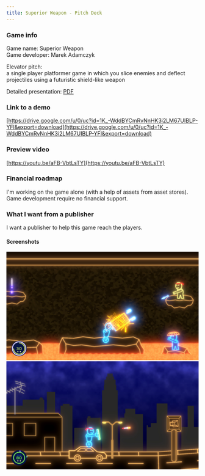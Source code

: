 ```yaml
---
title: Superior Weapon - Pitch Deck
---
```


### Game info

Game name: Superior Weapon  
Game developer: Marek Adamczyk  
  
Elevator pitch:  
a single player platformer game in which you
slice enemies and deflect projectiles using
a futuristic shield-like weapon  
  
Detailed presentation: [PDF](docs/SuperiorWeapon-HumbleGamesSubmission-PitchTemplate.pdf)  

### Link to a demo

[https://drive.google.com/u/0/uc?id=1K_-WddBYCmRvNnHK3i2LM67UIBLP-YFl&export=download](https://drive.google.com/u/0/uc?id=1K_-WddBYCmRvNnHK3i2LM67UIBLP-YFl&export=download)  

### Preview video

[https://youtu.be/aFB-VbtLsTY](https://youtu.be/aFB-VbtLsTY)  

### Financial roadmap

I'm working on the game alone (with a help of assets from asset stores).   
Game development require no financial support.   

### What I want from a publisher

I want a publisher to help this game reach the players.

#### Screenshots
![SuperiorWeapon Screenshot 01](images/SuperiorWeapon_PitchDeck_Screenshot01.png)  
![SuperiorWeapon Screenshot 02](images/SuperiorWeapon_PitchDeck_Screenshot02.png)  
